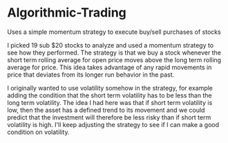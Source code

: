 # Algorithmic-Trading
Uses a simple momentum strategy to execute buy/sell purchases of stocks

I picked 19 sub $20 stocks to analyze and used a momentum strategy to see how they performed. The strategy is that we buy a stock whenever the short term rolling average for open price moves above the long term rolling average for price.  This idea takes advantage of any rapid movements in price that deviates from its longer run behavior in the past.  

I originally wanted to use volatility somehow in the strategy, for example adding the condition that the short term volatility has to be less than the long term volatility.  The idea I had here was that if short term volatility is low, then the asset has a defined trend to its movement and we could predict that the investment will therefore be less risky than if short term volatility is high.  I'll keep adjusting the strategy to see if I can make a good condition on volatility.  
